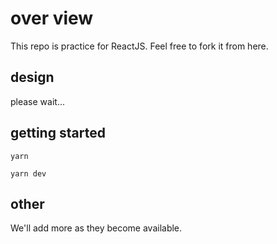 # over view
This repo is practice for ReactJS.
Feel free to fork it from here.

## design
please wait...

## getting started

`yarn`

`yarn dev`

## other
We'll add more as they become available.